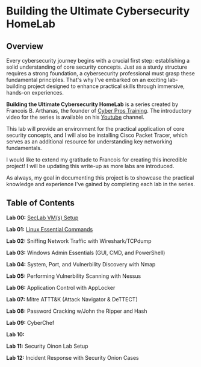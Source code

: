 # Building the Ultimate Cybersecurity HomeLab

## Overview

Every cybersecurity journey begins with a crucial first step: establishing a solid understanding of core security concepts. Just as a sturdy structure requires a strong foundation, a cybersecurity professional must grasp these fundamental principles. That's why I've embarked on an exciting lab-building project designed to enhance practical skills through immersive, hands-on experiences.

**Building the Ultimate Cybersecurity HomeLab** is a series created by Francois B. Arthanas, the founder of <a href="https://www.cyberprostraining.com">Cyber Pros Training</a>. The introductory video for the series is available on his <a href="https://www.youtube.com/watch?v=KTuzRKmdmlQ">Youtube</a> channel.

This lab will provide an environment for the practical application of core security concepts, and I will also be installing Cisco Packet Tracer, which serves as an additional resource for understanding key networking fundamentals.

I would like to extend my gratitude to Francois for creating this incredible project! I will be updating this write-up as more labs are introduced. 

As always, my goal in documenting this project is to showcase the practical knowledge and experience I've gained by completing each lab in the series.

## Table of Contents
**Lab 00:** <a href="https://github.com/marcietolbert/MYDFIR-SOC-Analyst-Challenge/blob/main/Pages/Logical-Diagram.md">SecLab VM(s) Setup</a>

**Lab 01:** <a href="https://github.com/marcietolbert/MYDFIR-SOC-Analyst-Challenge/blob/main/Pages/Elasticserach-and-Kibana-Setup.md">Linux Essential Commands</a>

**Lab 02:** Sniffing Network Traffic with Wireshark/TCPdump

**Lab 03:** Windows Admin Essentials (GUI, CMD, and PowerShell)

**Lab 04:** System, Port, and Vulnerbility Discovery with Nmap

**Lab 05:** Performing Vulnerbility Scanning with Nessus

**Lab 06:** Application Control with AppLocker

**Lab 07:** Mitre ATTT&K (Attack Navigator & DeTTECT)

**Lab 08:** Password Cracking w/John the Ripper and Hash

**Lab 09:** CyberChef

**Lab 10:**

**Lab 11:** Security Oinon Lab Setup

**Lab 12:** Incident Response with Security Onion Cases
